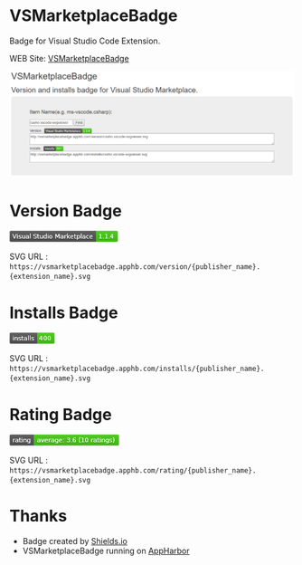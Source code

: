 # VSMarketplaceBadge
Badge for Visual Studio Code Extension.

WEB Site: [VSMarketplaceBadge](https://vsmarketplacebadge.apphb.com/)

![](image/site.png)

# Version Badge
![](image/cssho.vscode-svgviewer_version.png)

SVG URL : `https://vsmarketplacebadge.apphb.com/version/{publisher_name}.{extension_name}.svg`

# Installs Badge
![](image/cssho.vscode-svgviewer_installs.png)

SVG URL : `https://vsmarketplacebadge.apphb.com/installs/{publisher_name}.{extension_name}.svg`

# Rating Badge
![](image/ms-vscode_csharp.png)

SVG URL : `https://vsmarketplacebadge.apphb.com/rating/{publisher_name}.{extension_name}.svg`

# Thanks
- Badge created by [Shields.io](http://shields.io/)
- VSMarketplaceBadge running on [AppHarbor](https://appharbor.com/)